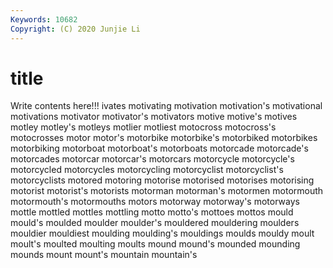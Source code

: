 ```yaml
---
Keywords: 10682
Copyright: (C) 2020 Junjie Li
---
```


# title

Write contents here!!!
ivates 
motivating
motivation 
motivation's 
motivational 
motivations 
motivator 
motivator's 
motivators 
motive 
motive's 
motives
motley 
motley's 
motleys 
motlier 
motliest 
motocross 
motocross's 
motocrosses 
motor 
motor's
motorbike 
motorbike's 
motorbiked 
motorbikes 
motorbiking 
motorboat 
motorboat's 
motorboats 
motorcade 
motorcade's
motorcades 
motorcar 
motorcar's 
motorcars 
motorcycle 
motorcycle's 
motorcycled 
motorcycles 
motorcycling 
motorcyclist
motorcyclist's 
motorcyclists 
motored 
motoring 
motorise 
motorised 
motorises 
motorising 
motorist 
motorist's
motorists 
motorman 
motorman's 
motormen 
motormouth 
motormouth's 
motormouths 
motors 
motorway 
motorway's
motorways 
mottle 
mottled 
mottles 
mottling 
motto 
motto's 
mottoes 
mottos 
mould
mould's 
moulded 
moulder 
moulder's 
mouldered 
mouldering 
moulders 
mouldier 
mouldiest 
moulding
moulding's 
mouldings 
moulds 
mouldy 
moult 
moult's 
moulted 
moulting 
moults 
mound
mound's 
mounded 
mounding 
mounds 
mount 
mount's 
mountain 
mountain's 
